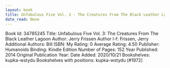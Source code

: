 ```yaml
---
layout: book
title: Unfabulous Five Vol. 3 - The Creatures From The Black Leather Lagoon
date_read: None
---
```


Book Id: 34785245
Title: Unfabulous Five Vol. 3: The Creatures From The Black Leather Lagoon
Author: Jerry Frissen
Author l-f: Frissen, Jerry
Additional Authors: Bill
ISBN: 
My Rating: 0
Average Rating: 4.50
Publisher: Humanoids
Binding: Kindle Edition
Number of Pages: 152
Year Published: 2014
Original Publication Year: 
Date Added: 2020/10/21
Bookshelves: kupka-wstydu
Bookshelves with positions: kupka-wstydu (#1972)

